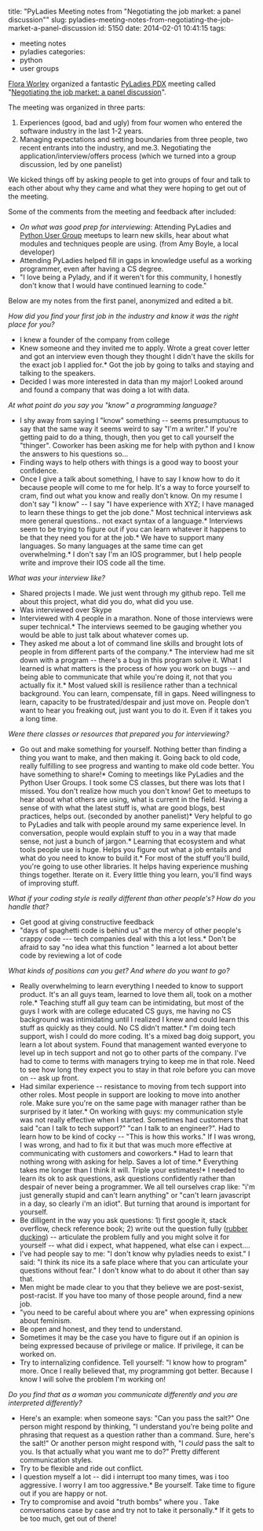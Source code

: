 title: "PyLadies Meeting notes from \"Negotiating the job market: a panel discussion\""
slug: pyladies-meeting-notes-from-negotiating-the-job-market-a-panel-discussion
id: 5150
date: 2014-02-01 10:41:15
tags: 
- meeting notes
- pyladies
categories: 
- python
- user groups

[Flora Worley](http://www.floraworley.com/) organized a fantastic [PyLadies PDX](http://www.meetup.com/PyLadies-PDX/) meeting called "[Negotiating the job market: a panel discussion](http://www.meetup.com/PyLadies-PDX/events/158830872/)".

The meeting was organized in three parts:

1.  Experiences (good, bad and ugly) from four women who entered the software industry in the last 1-2 years.
2.  Managing expectations and setting boundaries from three people, two recent entrants into the industry, and me.3.  Negotiating the application/interview/offers process (which we turned into a group discussion, led by one panelist)

We kicked things off by asking people to get into groups of four and talk to each other about why they came and what they were hoping to get out of the meeting.

Some of the comments from the meeting and feedback after included:

*   _On what was good prep for interviewing_: Attending PyLadies and [Python User Group](http://www.meetup.com/pdxpython/) meetups to learn new skills, hear about what modules and techniques people are using. (from Amy Boyle, a local developer)
*   Attending PyLadies helped fill in gaps in knowledge useful as a working programmer, even after having a CS degree.
*   "I love being a Pylady, and if it weren't for this community, I honestly don't know that I would have continued learning to code."

Below are my notes from the first panel, anonymized and edited a bit.

_How did you find your first job in the industry and know it was the right place for you?_

*   I knew a founder of the company from college
*   Knew someone and they invited me to apply. Wrote a great cover letter and got an interview even though they thought I didn't have the skills for the exact job I applied for.*   Got the job by going to talks and staying and talking to the speakers.
*   Decided I was more interested in data than my major! Looked around and found a company that was doing a lot with data.

_At what point do you say you "know" a programming language?_

*   I shy away from saying I "know" something -- seems presumptuous to say that the same way it seems weird to say "I'm a writer." If you're getting paid to do a thing, though, then you get to call yourself the "thinger". Coworker has been asking me for help with python and I know the answers to his questions so...
*   Finding ways to help others with things is a good way to boost your confidence.
*   Once I give a talk about something, I have to say I know how to do it because people will come to me for help. It's a way to force yourself to cram, find out what you know and really don't know. On my resume I don't say "I know" -- I say "I have experience with XYZ; I have managed to learn these things to get the job done." Most technical interviews ask more general questions.. not exact syntax of a language.*   Interviews seem to be trying to figure out if you can learn whatever it happens to be that they need you for at the job.*   We have to support many languages. So many languages at the same time can get overwhelming.*   I don't say I'm an IOS programmer, but I help people write and improve their IOS code all the time.

_What was your interview like?_

*   Shared projects I made. We just went through my github repo. Tell me about this project, what did you do, what did you use.
*   Was interviewed over Skype
*   Interviewed with 4 people in a marathon. None of those interviews were super technical.*   The interviews seemed to be gauging whether you would be able to just talk about whatever comes up.
*   They asked me about a lot of command line skills and brought lots of people in from different parts of the company.*   The interview had me sit down with a program -- there's a bug in this program solve it. What I learned is what matters is the process of how you work on bugs -- and being able to communicate that while you're doing it, not that you actually fix it.*   Most valued skill is resilience rather than a technical background. You can learn, compensate, fill in gaps. Need willingness to learn, capacity to be frustrated/despair and just move on. People don't want to hear you freaking out, just want you to do it. Even if it takes you a long time.

_Were there classes or resources that prepared you for interviewing?_

*   Go out and make something for yourself. Nothing better than finding a thing you want to make, and then making it. Going back to old code, really fulfilling to see progress and wanting to make old code better. You have something to share!*   Coming to meetings like PyLadies and the Python User Groups. I took some CS classes, but there was lots that I missed. You don't realize how much you don't know! Get to meetups to hear about what others are using, what is current in the field. Having a sense of with what the latest stuff is, what are good blogs, best practices, helps out. (seconded by another panelist)*   Very helpful to go to PyLadies and talk with people around my same experience level. In conversation, people would explain stuff to you in a way that made sense, not just a bunch of jargon.*   Learning that ecosystem and what tools people use is huge. Helps you figure out what a job entails and what do you need to know to build it.*   For most of the stuff you'll build, you're going to use other libraries. It helps having experience mushing things together. Iterate on it. Every little thing you learn, you'll find ways of improving stuff.

_What if your coding style is really different than other people's? How do you handle that?_

*   Get good at giving constructive feedback
*   "days of spaghetti code is behind us" at the mercy of other people's crappy code --- tech companies deal with this a lot less.*   Don't be afraid to say "no idea what this function " learned a lot about better code by reviewing a lot of code

_What kinds of positions can you get? And where do you want to go?_

*   Really overwhelming to learn everything I needed to know to support product. It's an all guys team, learned to love them all, took on a mother role.*   Teaching stuff all guy team can be intimidating, but most of the guys I work with are college educated CS guys, me having no CS background was intimidating until I realized I knew and could learn this stuff as quickly as they could. No CS didn't matter.*   I'm doing tech support, wish I could do more coding. It's a mixed bag doig support, you learn a lot about system. Found that management wanted everyone to level up in tech support and not go to other parts of the company. I've had to come to terms with managers trying to keep me in that role. Need to see how long they expect you to stay in that role before you can move on -- ask up front.
*   Had similar experience -- resistance to moving from tech support into other roles. Most people in support are looking to move into another role. Make sure you're on the same page with manager rather than be surprised by it later.*   On working with guys: my communication style was not really effective when I started. Sometimes had customers that said "can I talk to tech support?" "can I talk to an engineer?". Had to learn how to be kind of cocky -- "This is how this works." If I was wrong, I was wrong, and had to fix it but that was much more effective at communicating with customers and coworkers.*   Had to learn that nothing wrong with asking for help. Saves a lot of time.*   Everything takes me longer than I think it will. Triple your estimates!*   I needed to learn its ok to ask questions, ask questions confidently rather than despair of never being a programmer. We all tell ourselves crap like: "i'm just generally stupid and can't learn anything" or "can't learn javascript in a day, so clearly i'm an idiot". But turning that around is important for yourself.
*   Be dilligent in the way you ask questions: 1) first google it, stack overflow, check reference book; 2) write out the question fully ([rubber ducking](https://en.wikipedia.org/wiki/Rubber_duck_debugging)) -- articulate the problem fully and you might solve it for yourself -- what did i expect, what happened, what else can i expect....
*   I've had people say to me: "I don't know why pyladies needs to exist." I said: "I think its nice its a safe place where that you can articulate your questions without fear." I don't know what to do about it other than say that.
*   Men might be made clear to you that they believe we are post-sexist, post-racist. If you have too many of those people around, find a new job.
*   "you need to be careful about where you are" when expressing opinions about feminism.
*   Be open and honest, and they tend to understand.
*   Sometimes it may be the case you have to figure out if an opinion is being expressed because of privilege or malice. If privilege, it can be worked on.
*   Try to internalizing confidence. Tell yourself: "I know how to program" more. Once I really believed that, my programming got better. Because I know I will solve the problem I'm working on!

_Do you find that as a woman you communicate differently and you are interpreted differently?_

*   Here's an example: when someone says: "Can you pass the salt?" One person might respond by thinking, "I understand you're being polite and phrasing that request as a question rather than a command. Sure, here's the salt!" Or another person might respond with, "I _could_ pass the salt to you. Is that actually what you want me to do?" Pretty different communication styles.
*   Try to be flexible and ride out conflict.
*   I question myself a lot -- did i interrupt too many times, was i too aggressive. I worry I am too aggressive.*   Be yourself. Take time to figure out if you are happy or not.
*   Try to compromise and avoid "truth bombs" where you . Take conversations case by case and try not to take it personally.*   If it gets to be too much, get out of there!
